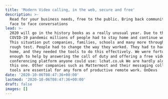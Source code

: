 ```yaml
---
title: 'Modern Video calling, in the web, secure and free'
description: >-
  Read for your business needs, free to the public. Bring back community, and
  face to face conversations
lead: >-
  2020 will go in the history books as a really unusual year. Due to the
  COVID-19 pandemic millions of people had to stay home and continue working.
  This situation put companies, families, schools and many more through a very
  rough test. People had to change the way they worked. They had to hack from
  home, and they needed the tools to do this effectively. We were fortunate
  enough to help by answering the call of duty and offering a free video
  conferencing platform anyone could use: lchat.co.uk We are hardly alone in
  this one. Other companies such as Mattermost and their messaging collaboration
  tools are essential for any form of productive remote work. OnDevs
date: '2020-10-06T08:47:36+00:00'
lastmod: '2020-10-06T08:47:36+00:00'
draft: false
images: []
---
```

